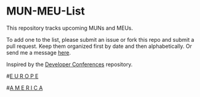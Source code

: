 # MUN-MEU-List

This repository tracks upcoming MUNs and MEUs. 

To add one to the list, please submit an issue or fork this repo and submit a pull request. Keep them organized first by date and then alphabetically. Or send me a message [here](http://theartisangeek.tumblr.com/ask).

Inspired by the [Developer Conferences](https://github.com/MurtzaM/Developer-Conferences) repository.

#[E U R O P E](https://github.com/The-Artisan-Geek/MUN-MEU-List/blob/master/Europe.md)

#[A M E R I C A](https://github.com/The-Artisan-Geek/MUN-MEU-List/blob/master/America.md) 
